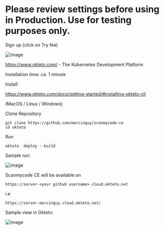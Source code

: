 # Please review settings before using in Production. Use for testing purposes only.


Sign up (click on Try fee)

![image](https://user-images.githubusercontent.com/20355405/167312805-96c76982-7631-48cc-a3a7-a8e178e87b50.png)


https://www.okteto.com/ - The Kubernetes Development Platform


Installation time: ca. 1 minute


Install

https://www.okteto.com/docs/getting-started/#installing-okteto-cli

(MacOS / Linux / Windows)

Clone Repository

```
git clone https://github.com/marcinguy/scanmycode-ce
cd okteto
```

Run

```
okteto  deploy --build 
```

Sample run:

![image](https://user-images.githubusercontent.com/20355405/167563582-73f4a070-a9c3-42a1-92c9-0b0d812a06d8.png)


Scanmycode CE will be available on 

```
https://server-<your github username>.cloud.okteto.net
```

i.e
```
https://server-marcinguy.cloud.okteto.net/
```

Sample view in Okteto:

![image](https://user-images.githubusercontent.com/20355405/167563966-e8a65daf-d3d7-4257-bef8-5fcfb0895c98.png)

